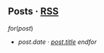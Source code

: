## Posts · [RSS](https://github.com/obsiwitch/obsiwitch/commits/main.atom)

$for(post)$
* <date>$post.date$</date> · [$post.title$]($post.path$)
$endfor$
